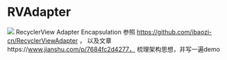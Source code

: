 # RVAdapter
[![](https://jitpack.io/v/adazhdw/RVAdapter.svg)](https://jitpack.io/#adazhdw/RVAdapter)
RecyclerView Adapter Encapsulation
参照 https://github.com/ibaozi-cn/RecyclerViewAdapter ，
以及文章https://www.jianshu.com/p/7684fc2d4277，
梳理架构思想，并写一遍demo

